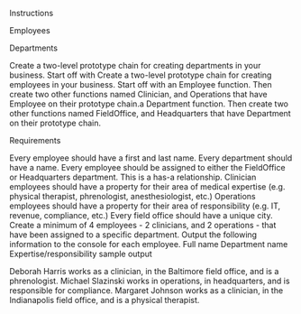 Instructions

Employees



Departments

Create a two-level prototype chain for creating departments in your business. Start off with Create a two-level prototype chain for creating employees in your business. Start off with an Employee function. Then create two other functions named Clinician, and Operations that have Employee on their prototype chain.a Department function. Then create two other functions named FieldOffice, and Headquarters that have Department on their prototype chain.

Requirements

Every employee should have a first and last name.
Every department should have a name.
Every employee should be assigned to either the FieldOffice or Headquarters department. This is a has-a relationship.
Clinician employees should have a property for their area of medical expertise (e.g. physical therapist, phrenologist, anesthesiologist, etc.)
Operations employees should have a property for their area of responsibility (e.g. IT, revenue, compliance, etc.)
Every field office should have a unique city.
Create a minimum of 4 employees - 2 clinicians, and 2 operations - that have been assigned to a specific department.
Output the following information to the console for each employee.
Full name
Department name
Expertise/responsibility
sample output

Deborah Harris works as a clinician, in the Baltimore field office, and is a phrenologist.
Michael Slazinski works in operations, in headquarters, and is responsible for compliance.
Margaret Johnson works as a clinician, in the Indianapolis field office, and is a physical therapist.
